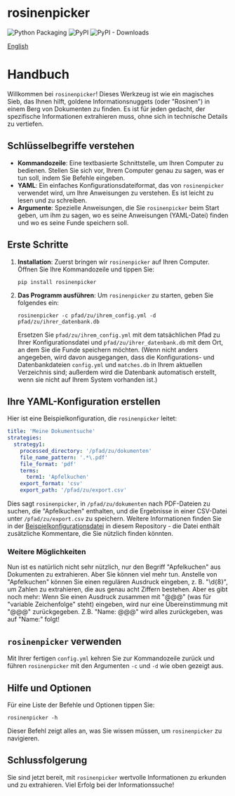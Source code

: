 # rosinenpicker

![Python Packaging](https://github.com/joheli/rosinenpicker/workflows/Packaging/badge.svg) ![PyPI](https://img.shields.io/pypi/v/rosinenpicker?label=PyPI) ![PyPI - Downloads](https://img.shields.io/pypi/dm/rosinenpicker)

[English](README.md)

# Handbuch

Willkommen bei `rosinenpicker`! Dieses Werkzeug ist wie ein magisches Sieb, das Ihnen hilft, goldene Informationsnuggets (oder "Rosinen") in einem Berg von Dokumenten zu finden. Es ist für jeden gedacht, der spezifische Informationen extrahieren muss, ohne sich in technische Details zu vertiefen.

## Schlüsselbegriffe verstehen

- **Kommandozeile**: Eine textbasierte Schnittstelle, um Ihren Computer zu bedienen. Stellen Sie sich vor, Ihrem Computer genau zu sagen, was er tun soll, indem Sie Befehle eingeben.
- **YAML**: Ein einfaches Konfigurationsdateiformat, das von `rosinenpicker` verwendet wird, um Ihre Anweisungen zu verstehen. Es ist leicht zu lesen und zu schreiben.
- **Argumente**: Spezielle Anweisungen, die Sie `rosinenpicker` beim Start geben, um ihm zu sagen, wo es seine Anweisungen (YAML-Datei) finden und wo es seine Funde speichern soll.

## Erste Schritte

1. **Installation**: Zuerst bringen wir `rosinenpicker` auf Ihren Computer. Öffnen Sie Ihre Kommandozeile und tippen Sie:

   ```
   pip install rosinenpicker
   ```

2. **Das Programm ausführen**: Um `rosinenpicker` zu starten, geben Sie folgendes ein:

   ```
   rosinenpicker -c pfad/zu/ihrem_config.yml -d pfad/zu/ihrer_datenbank.db
   ```

   Ersetzen Sie `pfad/zu/ihrem_config.yml` mit dem tatsächlichen Pfad zu Ihrer Konfigurationsdatei und `pfad/zu/ihrer_datenbank.db` mit dem Ort, an dem Sie die Funde speichern möchten. (Wenn nicht anders angegeben, wird davon ausgegangen, dass die Konfigurations- und Datenbankdateien `config.yml` und `matches.db` in Ihrem aktuellen Verzeichnis sind; außerdem wird die Datenbank automatisch erstellt, wenn sie nicht auf Ihrem System vorhanden ist.)

## Ihre YAML-Konfiguration erstellen

Hier ist eine Beispielkonfiguration, die `rosinenpicker` leitet:

```yaml
title: 'Meine Dokumentsuche'
strategies:
  strategy1:
    processed_directory: '/pfad/zu/dokumenten'
    file_name_pattern: '.*\.pdf'
    file_format: 'pdf'
    terms:
      term1: 'Apfelkuchen'
    export_format: 'csv'
    export_path: '/pfad/zu/export.csv'
```

Dies sagt `rosinenpicker`, in `/pfad/zu/dokumenten` nach PDF-Dateien zu suchen, die "Apfelkuchen" enthalten, und die Ergebnisse in einer CSV-Datei unter `/pfad/zu/export.csv` zu speichern. Weitere Informationen finden Sie in der [Beispielkonfigurationsdatei](configs/config.yml) in diesem Repository - die Datei enthält zusätzliche Kommentare, die Sie nützlich finden könnten.

### Weitere Möglichkeiten

Nun ist es natürlich nicht sehr nützlich, nur den Begriff "Apfelkuchen" aus Dokumenten zu extrahieren. Aber Sie können viel mehr tun. Anstelle von "Apfelkuchen" können Sie einen regulären Ausdruck eingeben, z. B. "\d{8}", um Zahlen zu extrahieren, die aus genau acht Ziffern bestehen. Aber es gibt noch mehr: Wenn Sie einen Ausdruck zusammen mit "@@@" (was für "variable Zeichenfolge" steht) eingeben, wird nur eine Übereinstimmung mit "@@@" zurückgegeben. Z.B. "Name: @@@" wird alles zurückgeben, was auf "Name:" folgt!

## `rosinenpicker` verwenden

Mit Ihrer fertigen `config.yml` kehren Sie zur Kommandozeile zurück und führen `rosinenpicker` mit den Argumenten `-c` und `-d` wie oben gezeigt aus.

## Hilfe und Optionen

Für eine Liste der Befehle und Optionen tippen Sie:

```
rosinenpicker -h
```

Dieser Befehl zeigt alles an, was Sie wissen müssen, um `rosinenpicker` zu navigieren.

## Schlussfolgerung

Sie sind jetzt bereit, mit `rosinenpicker` wertvolle Informationen zu erkunden und zu extrahieren. Viel Erfolg bei der Informationssuche!
